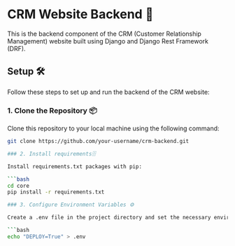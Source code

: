 # CRM Website Backend 🚀

This is the backend component of the CRM (Customer Relationship Management) website built using Django and Django Rest Framework (DRF).

## Setup 🛠️

Follow these steps to set up and run the backend of the CRM website:

### 1. Clone the Repository 📦

Clone this repository to your local machine using the following command:

```bash
git clone https://github.com/your-username/crm-backend.git

### 2. Install requirements🗄️

Install requirements.txt packages with pip:

```bash
cd core
pip install -r requirements.txt

### 3. Configure Environment Variables ⚙️

Create a .env file in the project directory and set the necessary environment variables. In this case, you mentioned changing the DEPLOY variable to True:

```bash
echo "DEPLOY=True" > .env
